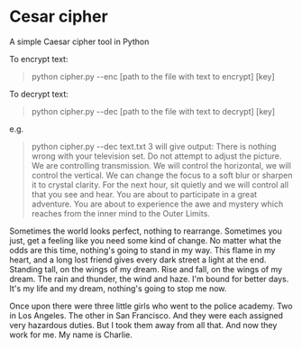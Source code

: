 # Cesar cipher
A simple Caesar cipher tool in Python

To encrypt text: 
> python cipher.py --enc [path to the file with text to encrypt] [key]

To decrypt text: 
> python cipher.py --dec [path to the file with text to decrypt] [key]

e.g.
> python cipher.py --dec text.txt 3
will give output:
> There is nothing wrong with your television set. Do not attempt to adjust the picture. We are controlling transmission. We will control the horizontal, we will control the vertical. We can change the focus to a soft blur or sharpen it to crystal clarity. For the next hour, sit quietly and we will control all that you see and hear. You are about to participate in a great adventure. You are about to experience the awe and mystery which reaches from the inner mind to the Outer Limits.

Sometimes the world looks perfect, nothing to rearrange. Sometimes you just, get a feeling like you need some kind of change. No matter what the odds are this time, nothing's going to stand in my way. This flame in my heart, and a long lost friend gives every dark street a light at the end. Standing tall, on the wings of my dream. Rise and fall, on the wings of my dream. The rain and thunder, the wind and haze. I'm bound for better days. It's my life and my dream, nothing's going to stop me now.

Once upon there were three little girls who went to the police academy. Two in Los Angeles. The other in San Francisco. And they were each assigned very hazardous duties. But I took them away from all that. And now they work for me. My name is Charlie.
